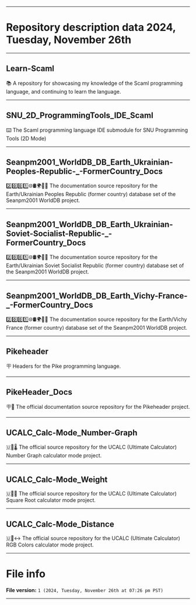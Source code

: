 
***

# Repository description data 2024, Tuesday, November 26th

---

## Learn-Scaml

📚️ A repository for showcasing my knowledge of the Scaml programming language, and continuing to learn the language. 

---

## SNU_2D_ProgrammingTools_IDE_Scaml

⌨️ The Scaml programming language IDE submodule for SNU Programming Tools (2D Mode)

---

## Seanpm2001_WorldDB_DB_Earth_Ukrainian-Peoples-Republic-_-FormerCountry_Docs

2️⃣️0️⃣️0️⃣️1️⃣️🌐️🛢️🌍️🏴️📖️ The documentation source repository for the Earth/Ukrainian Peoples Republic (former country) database set of the Seanpm2001 WorldDB project. 

---

## Seanpm2001_WorldDB_DB_Earth_Ukrainian-Soviet-Socialist-Republic-_-FormerCountry_Docs

2️⃣️0️⃣️0️⃣️1️⃣️🌐️🛢️🌍️🏴️📖️ The documentation source repository for the Earth/Ukrainian Soviet Socialist Republic (former country) database set of the Seanpm2001 WorldDB project. 

---

## Seanpm2001_WorldDB_DB_Earth_Vichy-France-_-FormerCountry_Docs

2️⃣️0️⃣️0️⃣️1️⃣️🌐️🛢️🌍️🏴️📖️ The documentation source repository for the Earth/Vichy France (former country) database set of the Seanpm2001 WorldDB project. 

---

## Pikeheader

🪧️ Headers for the Pike programming language.

---

## PikeHeader_Docs

🪧️📖️ The official documentation source repository for the Pikeheader project.

---

## UCALC_Calc-Mode_Number-Graph

🇺🧮️🌡️ The official source repository for the UCALC (Ultimate Calculator) Number Graph calculator mode project.

---

## UCALC_Calc-Mode_Weight

🇺🧮️⚖️ The official source repository for the UCALC (Ultimate Calculator) Square Root calculator mode project.

---

## UCALC_Calc-Mode_Distance

🇺🧮️↔️ The official source repository for the UCALC (Ultimate Calculator) RGB Colors calculator mode project.

***

# File info

**File version:** `1 (2024, Tuesday, November 26th at 07:26 pm PST)`

***

